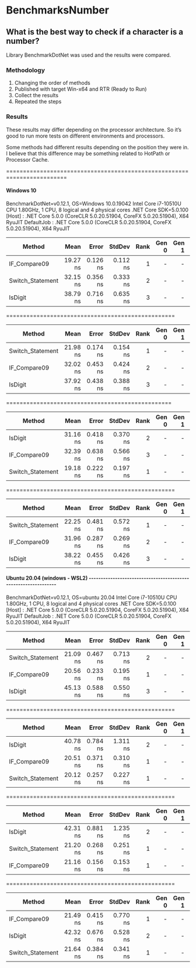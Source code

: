 # BenchmarksNumber
## What is the best way to check if a character is a number?

Library BenchmarkDotNet was used and the results were compared. 

### Methodology
1) Changing the order of methods
2) Published with target Win-x64 and RTR (Ready to Run)
3) Collect the results
4) Repeated the steps

### Results
These results may differ depending on the processor architecture. So it’s good to run more tests on different environments and processors.

Some methods had different results depending on the position they were in. I believe that this difference may be something related to HotPath or Processor Cache.

========================================================================
#### Windows 10
BenchmarkDotNet=v0.12.1, OS=Windows 10.0.19042
Intel Core i7-10510U CPU 1.80GHz, 1 CPU, 8 logical and 4 physical cores
.NET Core SDK=5.0.100
  [Host]     : .NET Core 5.0.0 (CoreCLR 5.0.20.51904, CoreFX 5.0.20.51904), X64 RyuJIT
  DefaultJob : .NET Core 5.0.0 (CoreCLR 5.0.20.51904, CoreFX 5.0.20.51904), X64 RyuJIT

|           Method |     Mean |    Error |   StdDev | Rank | Gen 0 | Gen 1 | Gen 2 | Allocated |
|----------------- |---------:|---------:|---------:|-----:|------:|------:|------:|----------:|
|     IF_Compare09 | 19.27 ns | 0.126 ns | 0.112 ns |    1 |     - |     - |     - |         - |
| Switch_Statement | 32.15 ns | 0.356 ns | 0.333 ns |    2 |     - |     - |     - |         - |
|          IsDigit | 38.79 ns | 0.716 ns | 0.635 ns |    3 |     - |     - |     - |         - |

==================================================

|           Method |     Mean |    Error |   StdDev | Rank | Gen 0 | Gen 1 | Gen 2 | Allocated |
|----------------- |---------:|---------:|---------:|-----:|------:|------:|------:|----------:|
| Switch_Statement | 21.98 ns | 0.174 ns | 0.154 ns |    1 |     - |     - |     - |         - |
|     IF_Compare09 | 32.02 ns | 0.453 ns | 0.424 ns |    2 |     - |     - |     - |         - |
|          IsDigit | 37.92 ns | 0.438 ns | 0.388 ns |    3 |     - |     - |     - |         - |

=================================================

|           Method |     Mean |    Error |   StdDev | Rank | Gen 0 | Gen 1 | Gen 2 | Allocated |
|----------------- |---------:|---------:|---------:|-----:|------:|------:|------:|----------:|
|          IsDigit | 31.16 ns | 0.418 ns | 0.370 ns |    2 |     - |     - |     - |         - |
|     IF_Compare09 | 32.39 ns | 0.638 ns | 0.566 ns |    3 |     - |     - |     - |         - |
| Switch_Statement | 19.18 ns | 0.222 ns | 0.197 ns |    1 |     - |     - |     - |         - |

==================================================


|           Method |     Mean |    Error |   StdDev | Rank | Gen 0 | Gen 1 | Gen 2 | Allocated |
|----------------- |---------:|---------:|---------:|-----:|------:|------:|------:|----------:|
| Switch_Statement | 22.25 ns | 0.481 ns | 0.572 ns |    1 |     - |     - |     - |         - |
|     IF_Compare09 | 31.96 ns | 0.287 ns | 0.269 ns |    2 |     - |     - |     - |         - |
|          IsDigit | 38.22 ns | 0.455 ns | 0.426 ns |    3 |     - |     - |     - |         - |

 ####  Ubuntu 20.04 (windows - WSL2) ---------------------------------------------------------------

BenchmarkDotNet=v0.12.1, OS=ubuntu 20.04
Intel Core i7-10510U CPU 1.80GHz, 1 CPU, 8 logical and 4 physical cores
.NET Core SDK=5.0.100
  [Host]     : .NET Core 5.0.0 (CoreCLR 5.0.20.51904, CoreFX 5.0.20.51904), X64 RyuJIT
  DefaultJob : .NET Core 5.0.0 (CoreCLR 5.0.20.51904, CoreFX 5.0.20.51904), X64 RyuJIT


|           Method |     Mean |    Error |   StdDev | Rank | Gen 0 | Gen 1 | Gen 2 | Allocated |
|----------------- |---------:|---------:|---------:|-----:|------:|------:|------:|----------:|
| Switch_Statement | 21.09 ns | 0.467 ns | 0.713 ns |    2 |     - |     - |     - |         - |
|     IF_Compare09 | 20.56 ns | 0.233 ns | 0.195 ns |    1 |     - |     - |     - |         - |
|          IsDigit | 45.13 ns | 0.588 ns | 0.550 ns |    3 |     - |     - |     - |         - |

==================================================

|           Method |     Mean |    Error |   StdDev | Rank | Gen 0 | Gen 1 | Gen 2 | Allocated |
|----------------- |---------:|---------:|---------:|-----:|------:|------:|------:|----------:|
|          IsDigit | 40.78 ns | 0.784 ns | 1.311 ns |    2 |     - |     - |     - |         - |
|     IF_Compare09 | 20.51 ns | 0.371 ns | 0.310 ns |    1 |     - |     - |     - |         - |
| Switch_Statement | 20.12 ns | 0.257 ns | 0.227 ns |    1 |     - |     - |     - |         - |

==================================================

|           Method |     Mean |    Error |   StdDev | Rank | Gen 0 | Gen 1 | Gen 2 | Allocated |
|----------------- |---------:|---------:|---------:|-----:|------:|------:|------:|----------:|
|          IsDigit | 42.31 ns | 0.881 ns | 1.235 ns |    2 |     - |     - |     - |         - |
| Switch_Statement | 21.20 ns | 0.268 ns | 0.251 ns |    1 |     - |     - |     - |         - |
|     IF_Compare09 | 21.16 ns | 0.156 ns | 0.153 ns |    1 |     - |     - |     - |         - |

==================================================

|           Method |     Mean |    Error |   StdDev | Rank | Gen 0 | Gen 1 | Gen 2 | Allocated |
|----------------- |---------:|---------:|---------:|-----:|------:|------:|------:|----------:|
|     IF_Compare09 | 21.49 ns | 0.415 ns | 0.770 ns |    1 |     - |     - |     - |         - |
|          IsDigit | 42.32 ns | 0.676 ns | 0.528 ns |    2 |     - |     - |     - |         - |
| Switch_Statement | 21.64 ns | 0.384 ns | 0.341 ns |    1 |     - |     - |     - |         - |
